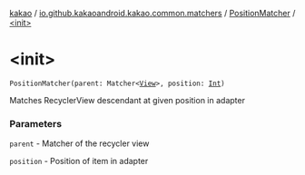 [kakao](../../index.md) / [io.github.kakaoandroid.kakao.common.matchers](../index.md) / [PositionMatcher](index.md) / [&lt;init&gt;](./-init-.md)

# &lt;init&gt;

`PositionMatcher(parent: Matcher<`[`View`](https://developer.android.com/reference/android/view/View.html)`>, position: `[`Int`](https://kotlinlang.org/api/latest/jvm/stdlib/kotlin/-int/index.html)`)`

Matches RecyclerView descendant at given position in adapter

### Parameters

`parent` - Matcher of the recycler view

`position` - Position of item in adapter